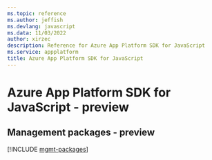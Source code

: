 ```yaml
---
ms.topic: reference
ms.author: jeffish
ms.devlang: javascript
ms.data: 11/03/2022
author: xirzec
description: Reference for Azure App Platform SDK for JavaScript
ms.service: appplatform
title: Azure App Platform SDK for JavaScript
---
```

# Azure App Platform SDK for JavaScript - preview

## Management packages - preview
[!INCLUDE [mgmt-packages](app-platform-mgmt-index.md)]